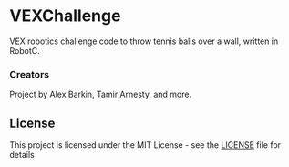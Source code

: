 # VEXChallenge
VEX robotics challenge code to throw tennis balls over a wall, written in RobotC.

### Creators
Project by Alex Barkin, Tamir Arnesty, and more.

## License

This project is licensed under the MIT License - see the [LICENSE](LICENSE) file for details

